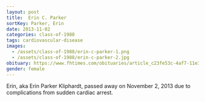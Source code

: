 ```yaml
---
layout: post
title:  Erin C. Parker
sortKey: Parker, Erin
date: 2013-11-02
categories: class-of-1988
tags: cardiovascular-disease
images:
  - /assets/class-of-1988/erin-c-parker-1.png
  - /assets/class-of-1988/erin-c-parker-2.jpg
obituary: https://www.fhtimes.com/obituaries/article_c23fe53c-4af7-11e3-b5c5-0019bb30f31a.html
gender: female
---
```

Erin, aka Erin Parker Kliphardt, passed away on November 2, 2013 due to complications from sudden cardiac arrest.
